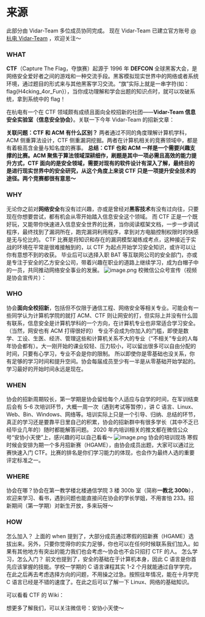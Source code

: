 # 来源

此部分由 Vidar-Team 多位成员协同完成。
现在 Vidar-Team 已建立官方账号 [@杭电 Vidar-Team](https://www.zhihu.com/people/abd9087ceaaf7efd84362b65f6239d70) ，欢迎关注～

### WHAT

**CTF**（Capture The Flag，夺旗赛）起源于 1996 年 **DEFCON** 全球黑客大会，是网络安全爱好者之间的游戏和一种交流手段。黑客模拟现实世界中的网络或者系统环境，通过题目的形式来与其他黑客学习交流。“旗”实际上就是一串字符(如：flag{H4cking_4or_Fun}），当你成功理解和学会出题的知识点时，就可以攻破系统，拿到系统中的 flag！
​

在杭电有一个在 CTF 领域颇有成绩且面向全校招新的社团——**Vidar-Team 信息安全实验室（信息安全协会）**。关联一下今年 Vidar-Team 的招新文章：
**​**

**关联问题：CTF 和 ACM 有什么区别？**
两者通过不同的角度理解计算机学科，ACM 侧重算法设计，CTF 侧重漏洞挖掘。两者在计算机相关的竞赛领域中，都是有着极高含金量与知名度的赛事。
**总结：CTF 也和 ACM 一样是一个需要兴趣支撑的比赛。ACM 聚焦于算法领域深耕细作，刷题是其中一项必需且高效的能力提升方式，CTF 面向的是安全领域，需要对现有的软件设计有深入了解，最终目的是进行现实世界中的安全研究，从这个角度上来说 CTF 只是一项提升安全技术的途径。两个竞赛都很有意思～**
**​**

### WHY

无论你之前对**网络安全**有没有过兴趣，亦或是曾经对**黑客技术**有没有过向往，只要现在你想要尝试，都有机会从零开始踏入信息安全这个领域。
而 CTF 正是一个既好玩，又能带你快速进入信息安全世界的比赛，当你阅读框架文档，一步一步调试程序，最终找到了漏洞所在，跑完漏洞利用程序，拿到对方电脑控制权限时的快感是无与伦比的。
CTF 比赛是将知识和存在的漏洞模型凝练成考点，这种接近于实战的环境在平常是很难接触到的，以 CTF 为起点开始学习安全知识，或许可以让你有意想不到的收获。
毕业后可以选择入职 BAT 等互联网公司的安全部门，亦或是专注于安全的乙方安全公司，带着兴趣在职业的道路上继续学习，成为白帽子中的一员，共同推动网络安全事业的发展。
![image.png](https://cdn.nlark.com/yuque/0/2021/png/2596791/1625368915298-899f3667-4b54-47c4-a453-673560adf5d0.png#clientId=ufc303325-32c4-4&from=paste&id=u679fb9c6&margin=%5Bobject%20Object%5D&name=image.png&originHeight=514&originWidth=720&originalType=url&ratio=1&size=457793&status=done&style=shadow&taskId=uf91e10b6-2ad4-44a7-83d5-15eeff00fb0)
校微信公众号宣传（视频是协会宣传片）：

### WHO

协会**面向全校招新**，包括但不仅限于通信工程、网络安全等相关专业。可能会有一些同学认为计算机学院的就打 ACM、CTF 则让网安的打，但实际上并没有什么固有联系，信息安全是计算机学科的一个方向，在计算机专业也非常适合学习安全。（当然，网安也有 ACM 打得很好的）
专业不会成为你加入的门槛，即使是数学、工设、生医、经济、管理这些和计算机关系不大的专业（“不相关”专业的人每年协会都有）。大一刚开始的课业较轻、压力较小，可以留出很多可以自由分配的时间，只要有心学习，专业不会是你的限制。
所以即使你是零基础也没关系，你有足够的学习时间和提升空间。协会每届成员至少有一半是从零基础开始学起的。学习最好的开始时间永远是现在。

### WHEN

协会的招新周期较长，第一学期是协会留给每个人适应与自学的时间，在军训结束后会有 5-6 次培训环节，大概一周一次（遇到考试等暂停），讲 C 语言、Linux、Web、Bin、Windows、网络等。培训实际上只是一个引导、归纳、总结的环节，真正的学习还是要靠平日里自己的积累，协会的招新群中有很多学长（其中不乏已经毕业几年的）随时都能解答问题。
2020 年内培训相关的推文都在微信公众号“安协小天使”上，感兴趣的可以自己看看～
![image.png](https://cdn.nlark.com/yuque/0/2021/png/2596791/1625368915384-7c41a212-2618-46c3-80f6-fd9d01bec49b.png#clientId=ufc303325-32c4-4&from=paste&id=u917e9d13&margin=%5Bobject%20Object%5D&name=image.png&originHeight=405&originWidth=720&originalType=url&ratio=1&size=567704&status=done&style=none&taskId=u0b3bbef0-80c6-4dd4-ad0c-80f4b957ddd)
协会的培训现场
寒假时候会安排为期一个多月招新赛（HGAME），由协会成员出题，大家可以通过比赛快速入门 CTF。比赛的排名是你们学习能力的体现，也会作为最终人选的重要评定标准之一。

### WHERE

协会在哪？协会在第一教学楼北楼通信学院 3 楼 300b 室（简称**一教北 300b**），欢迎来学习、看书，遇到问题也能直接问在协会的学长学姐，不用害怕 233。招新期间（第一学期）对新生开放，多来玩呀～

### HOW

怎么加入？
上面的 when 提到了，大部分成员通过寒假的招新赛（HGAME）选拔出来。另外，只要你觉得你的实力足够，你也可以在任何时候联系我们加入。如果有其他地方有突出的能力我们也会考虑～协会也不会只招打 CTF 的人。
怎么学习，怎么入门？
前文也提到了，安全的基础在于计算机本身，因此 C 语言是你首先应该掌握的技能。学校一学期的 C 语言课程其实 1-2 个月就能通过自学学完，在此之后再去考虑选择方向的问题，不用操之过急。按照往年情况，能在十月学完 C 语言已经是不错的速度了。在此之后可以了解一下 Linux、网络的基础知识。
​

可以看看 CTF 的 Wiki：
​

想更多了解我们，可以关注微信号：安协小天使～

